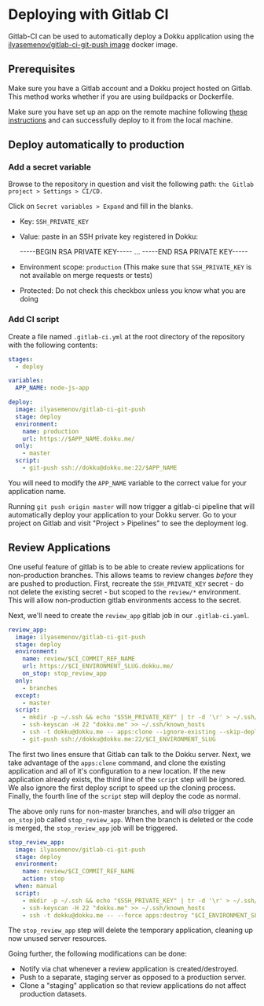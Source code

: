 # Deploying with Gitlab CI

Gitlab-CI can be used to automatically deploy a Dokku application using the [ilyasemenov/gitlab-ci-git-push image](https://github.com/IlyaSemenov/gitlab-ci-git-push) docker image.

## Prerequisites

Make sure you have a Gitlab account and a Dokku project hosted on Gitlab. This method works whether if you are using buildpacks or Dockerfile.

Make sure you have set up an app on the remote machine following [these instructions](http://dokku.viewdocs.io/dokku/deployment/application-deployment/) and can successfully deploy to it from the local machine.

## Deploy automatically to production

### Add a secret variable

Browse to the repository in question and visit the following path: `the Gitlab project > Settings > CI/CD.`

Click on `Secret variables > Expand` and fill in the blanks.

- Key: `SSH_PRIVATE_KEY`
- Value: paste in an SSH private key registered in Dokku:

    -----BEGIN RSA PRIVATE KEY-----
    ...
    -----END RSA PRIVATE KEY-----

- Environment scope: `production` (This make sure that `SSH_PRIVATE_KEY` is not available on merge requests or tests)
- Protected: Do not check this checkbox unless you know what you are doing

### Add CI script

Create a file named `.gitlab-ci.yml` at the root directory of the repository with the following contents:

```yaml
stages:
  - deploy

variables:
  APP_NAME: node-js-app

deploy:
  image: ilyasemenov/gitlab-ci-git-push
  stage: deploy
  environment:
    name: production
    url: https://$APP_NAME.dokku.me/
  only:
    - master
  script:
    - git-push ssh://dokku@dokku.me:22/$APP_NAME
```

You will need to modify the `APP_NAME` variable to the correct value for your application name.

Running `git push origin master` will now trigger a gitlab-ci pipeline that will automatically deploy your application to your Dokku server. Go to your project on Gitlab and visit "Project > Pipelines" to see the deployment log.


## Review Applications

One useful feature of gitlab is to be able to create review applications for non-production branches. This allows teams to review changes _before_ they are pushed to production. First, recreate the `SSH_PRIVATE_KEY` secret - do not delete the existing secret - but scoped to the `review/*` environment. This will allow non-production gitlab environments access to the secret.

Next, we'll need to create the `review_app` gitlab job in our `.gitlab-ci.yaml`.

```yaml
review_app:
  image: ilyasemenov/gitlab-ci-git-push
  stage: deploy
  environment:
    name: review/$CI_COMMIT_REF_NAME
    url: https://$CI_ENVIRONMENT_SLUG.dokku.me/
    on_stop: stop_review_app
  only:
    - branches
  except:
    - master
  script:
    - mkdir -p ~/.ssh && echo "$SSH_PRIVATE_KEY" | tr -d '\r' > ~/.ssh/id_rsa && chmod 600 ~/.ssh/id_rsa
    - ssh-keyscan -H 22 "dokku.me" >> ~/.ssh/known_hosts
    - ssh -t dokku@dokku.me -- apps:clone --ignore-existing --skip-deploy "$APP_NAME" "$CI_ENVIRONMENT_SLUG"
    - git-push ssh://dokku@dokku.me:22/$CI_ENVIRONMENT_SLUG
```

The first two lines ensure that Gitlab can talk to the Dokku server. Next, we take advantage of the `apps:clone` command, and clone the existing application and all of it's configuration to a new location. If the new application already exists, the third line of the `script` step will be ignored. We also ignore the first deploy script to speed up the cloning process. Finally, the fourth line of the `script` step will deploy the code as normal.

The above only runs for non-master branches, and will _also_ trigger an `on_stop` job called `stop_review_app`. When the branch is deleted or the code is merged, the `stop_review_app` job will be triggered.

```yaml
stop_review_app:
  image: ilyasemenov/gitlab-ci-git-push
  stage: deploy
  environment:
    name: review/$CI_COMMIT_REF_NAME
    action: stop
  when: manual
  script:
    - mkdir -p ~/.ssh && echo "$SSH_PRIVATE_KEY" | tr -d '\r' > ~/.ssh/id_rsa && chmod 600 ~/.ssh/id_rsa
    - ssh-keyscan -H 22 "dokku.me" >> ~/.ssh/known_hosts
    - ssh -t dokku@dokku.me -- --force apps:destroy "$CI_ENVIRONMENT_SLUG"
```

The `stop_review_app` step will delete the temporary application, cleaning up now unused server resources.

Going further, the following modifications can be done:

- Notify via chat whenever a review application is created/destroyed.
- Push to a separate, staging server as opposed to a production server.
- Clone a "staging" application so that review applications do not affect production datasets.
